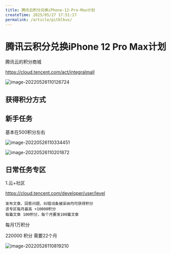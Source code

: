 ```yaml
---
title: 腾讯云积分兑换iPhone-12-Pro-Max计划
createTime: 2025/05/27 17:51:17
permalink: /article/pitblkus/
---
```



# 腾讯云积分兑换iPhone 12 Pro Max计划



腾讯云的积分商城

https://cloud.tencent.com/act/integralmall

![image-20220526110126724](https://imgoss.xgss.net/picgo/image-20220526110126724.png?aliyun)



## 获得积分方式



## 新手任务

基本在500积分左右

![image-20220526110334451](https://imgoss.xgss.net/picgo/image-20220526110334451.png?aliyun)

![image-20220526110201872](https://imgoss.xgss.net/picgo/image-20220526110201872.png?aliyun)



## 日常任务专区

1.云+社区

https://cloud.tencent.com/developer/user/level

    发布文章、回答问题、纠错词条被采纳均可获得积分
    该专区每月最高 +10000积分
    每篇文章 100积分，每个月要发100篇文章
每月1万积分

220000 积分 需要22个月

![image-20220526110819210](https://imgoss.xgss.net/picgo/image-20220526110819210.png?aliyun)
